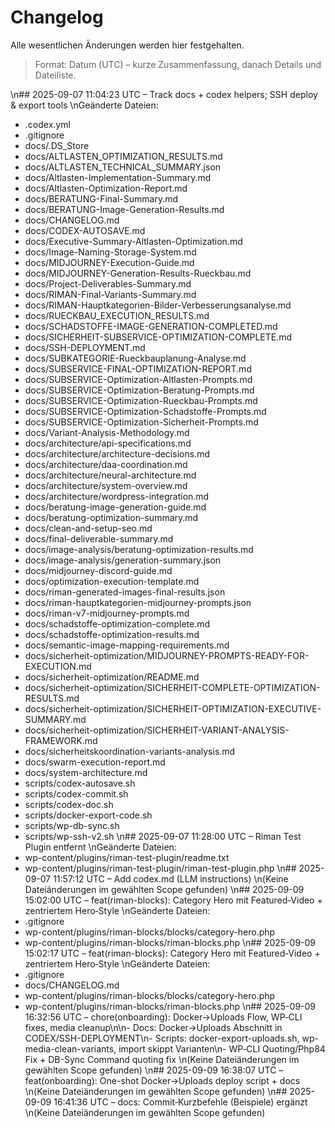 # Changelog

Alle wesentlichen Änderungen werden hier festgehalten.

> Format: Datum (UTC) – kurze Zusammenfassung, danach Details und Dateiliste.

\n## 2025-09-07 11:04:23 UTC – Track docs + codex helpers; SSH deploy & export tools
\nGeänderte Dateien:
- .codex.yml
- .gitignore
- docs/.DS_Store
- docs/ALTLASTEN_OPTIMIZATION_RESULTS.md
- docs/ALTLASTEN_TECHNICAL_SUMMARY.json
- docs/Altlasten-Implementation-Summary.md
- docs/Altlasten-Optimization-Report.md
- docs/BERATUNG-Final-Summary.md
- docs/BERATUNG-Image-Generation-Results.md
- docs/CHANGELOG.md
- docs/CODEX-AUTOSAVE.md
- docs/Executive-Summary-Altlasten-Optimization.md
- docs/Image-Naming-Storage-System.md
- docs/MIDJOURNEY-Execution-Guide.md
- docs/MIDJOURNEY-Generation-Results-Rueckbau.md
- docs/Project-Deliverables-Summary.md
- docs/RIMAN-Final-Variants-Summary.md
- docs/RIMAN-Hauptkategorien-Bilder-Verbesserungsanalyse.md
- docs/RUECKBAU_EXECUTION_RESULTS.md
- docs/SCHADSTOFFE-IMAGE-GENERATION-COMPLETED.md
- docs/SICHERHEIT-SUBSERVICE-OPTIMIZATION-COMPLETE.md
- docs/SSH-DEPLOYMENT.md
- docs/SUBKATEGORIE-Rueckbauplanung-Analyse.md
- docs/SUBSERVICE-FINAL-OPTIMIZATION-REPORT.md
- docs/SUBSERVICE-Optimization-Altlasten-Prompts.md
- docs/SUBSERVICE-Optimization-Beratung-Prompts.md
- docs/SUBSERVICE-Optimization-Rueckbau-Prompts.md
- docs/SUBSERVICE-Optimization-Schadstoffe-Prompts.md
- docs/SUBSERVICE-Optimization-Sicherheit-Prompts.md
- docs/Variant-Analysis-Methodology.md
- docs/architecture/api-specifications.md
- docs/architecture/architecture-decisions.md
- docs/architecture/daa-coordination.md
- docs/architecture/neural-architecture.md
- docs/architecture/system-overview.md
- docs/architecture/wordpress-integration.md
- docs/beratung-image-generation-guide.md
- docs/beratung-optimization-summary.md
- docs/clean-and-setup-seo.md
- docs/final-deliverable-summary.md
- docs/image-analysis/beratung-optimization-results.md
- docs/image-analysis/generation-summary.json
- docs/midjourney-discord-guide.md
- docs/optimization-execution-template.md
- docs/riman-generated-images-final-results.json
- docs/riman-hauptkategorien-midjourney-prompts.json
- docs/riman-v7-midjourney-prompts.md
- docs/schadstoffe-optimization-complete.md
- docs/schadstoffe-optimization-results.md
- docs/semantic-image-mapping-requirements.md
- docs/sicherheit-optimization/MIDJOURNEY-PROMPTS-READY-FOR-EXECUTION.md
- docs/sicherheit-optimization/README.md
- docs/sicherheit-optimization/SICHERHEIT-COMPLETE-OPTIMIZATION-RESULTS.md
- docs/sicherheit-optimization/SICHERHEIT-OPTIMIZATION-EXECUTIVE-SUMMARY.md
- docs/sicherheit-optimization/SICHERHEIT-VARIANT-ANALYSIS-FRAMEWORK.md
- docs/sicherheitskoordination-variants-analysis.md
- docs/swarm-execution-report.md
- docs/system-architecture.md
- scripts/codex-autosave.sh
- scripts/codex-commit.sh
- scripts/codex-doc.sh
- scripts/docker-export-code.sh
- scripts/wp-db-sync.sh
- scripts/wp-ssh-v2.sh
\n## 2025-09-07 11:28:00 UTC – Riman Test Plugin entfernt
\nGeänderte Dateien:
- wp-content/plugins/riman-test-plugin/readme.txt
- wp-content/plugins/riman-test-plugin/riman-test-plugin.php
\n## 2025-09-07 11:57:12 UTC – Add codex.md (LLM instructions)
\n(Keine Dateiänderungen im gewählten Scope gefunden)
\n## 2025-09-09 15:02:00 UTC – feat(riman-blocks): Category Hero mit Featured‑Video + zentriertem Hero‑Style
\nGeänderte Dateien:
- .gitignore
- wp-content/plugins/riman-blocks/blocks/category-hero.php
- wp-content/plugins/riman-blocks/riman-blocks.php
\n## 2025-09-09 15:02:17 UTC – feat(riman-blocks): Category Hero mit Featured‑Video + zentriertem Hero‑Style
\nGeänderte Dateien:
- .gitignore
- docs/CHANGELOG.md
- wp-content/plugins/riman-blocks/blocks/category-hero.php
- wp-content/plugins/riman-blocks/riman-blocks.php
\n## 2025-09-09 16:32:56 UTC – chore(onboarding): Docker→Uploads Flow, WP‑CLI fixes, media cleanup\n\n- Docs: Docker→Uploads Abschnitt in CODEX/SSH-DEPLOYMENT\n- Scripts: docker-export-uploads.sh, wp-media-clean-variants, import skippt Varianten\n- WP‑CLI Quoting/Php84 Fix + DB-Sync Command quoting fix
\n(Keine Dateiänderungen im gewählten Scope gefunden)
\n## 2025-09-09 16:38:07 UTC – feat(onboarding): One-shot Docker→Uploads deploy script + docs
\n(Keine Dateiänderungen im gewählten Scope gefunden)
\n## 2025-09-09 16:41:36 UTC – docs: Commit‑Kurzbefehle (Beispiele) ergänzt
\n(Keine Dateiänderungen im gewählten Scope gefunden)
